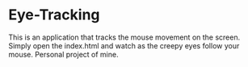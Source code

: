 # Eye-Tracking
This is an application that tracks the mouse movement on the screen. Simply open the index.html and watch as the creepy eyes follow your mouse. Personal project of mine.

